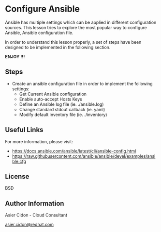 # Configure Ansible

Ansible has multiple settings which can be applied in different configuration sources. This lesson tries to explore the most popular way to configure Ansible, Ansible configuration file.

In order to understand this lesson properly, a set of steps have been designed to be implemented in the following section.

**ENJOY !!!**

## Steps

- Create an ansible configuration file in order to implement the following settings:
    * Get Current Ansible configuration
    * Enable auto-accept Hosts Keys
    * Define an Ansible log file (ie. ./ansible.log)
    * Change standard stdout callback (ie. yaml)
    * Modify default inventory file (ie. ./inventory)

## Useful Links

For more information, please visit:

-   https://docs.ansible.com/ansible/latest/cli/ansible-config.html
-   https://raw.githubusercontent.com/ansible/ansible/devel/examples/ansible.cfg

License
-------

BSD

Author Information
------------------

 Asier Cidon - Cloud Consultant

 asier.cidon@redhat.com

